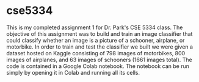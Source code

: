 # cse5334

This is my completed assignment 1 for Dr. Park's CSE 5334 class. The objective of this assignment was to build and train an image classifier that could classify whether an image is a picture of a schooner, airplane, or motorbike. In order to train and test the classifier we built we were given a dataset hosted on Kaggle consisting of 798 images of motorbikes, 800 images of airplanes, and 63 images of schooners (1661 images total). The code is contained in a Google Colab notebook. The notebook can be run simply by opening it in Colab and running all its cells.
